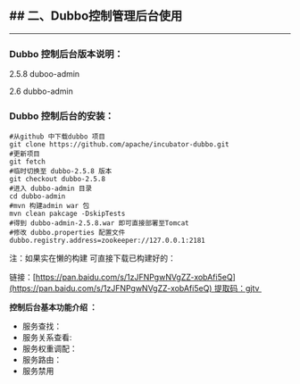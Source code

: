 ## ## 二、Dubbo控制管理后台使用

---

### **Dubbo 控制后台版本说明：**

 2.5.8 duboo-admin

2.6 dubbo-admin

### **Dubbo 控制后台的安装：**

```
#从github 中下载dubbo 项目
git clone https://github.com/apache/incubator-dubbo.git
#更新项目
git fetch
#临时切换至 dubbo-2.5.8 版本
git checkout dubbo-2.5.8
#进入 dubbo-admin 目录
cd dubbo-admin
#mvn 构建admin war 包
mvn clean pakcage -DskipTests
#得到 dubbo-admin-2.5.8.war 即可直接部署至Tomcat
#修改 dubbo.properties 配置文件
dubbo.registry.address=zookeeper://127.0.0.1:2181
```

注：如果实在懒的构建 可直接下载已构建好的：

链接：[https://pan.baidu.com/s/1zJFNPgwNVgZZ-xobAfi5eQ](https://pan.baidu.com/s/1zJFNPgwNVgZZ-xobAfi5eQ) 提取码：gjtv 


**控制后台基本功能介绍 ：**

* 	服务查找：
* 	服务关系查看:
* 	服务权重调配：
* 	服务路由：
* 	服务禁用